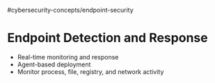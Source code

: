 #cybersecurity-concepts/endpoint-security
# Endpoint Detection and Response
- Real-time monitoring and response
- Agent-based deployment
- Monitor process, file, registry, and network activity
